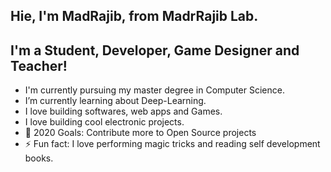 ## Hie, I'm MadRajib, from MadrRajib Lab. 

## I'm a Student, Developer, Game Designer and Teacher! 

- I'm currently pursuing my master degree in Computer Science.  
- I’m currently learning about Deep-Learning.
- I love building softwares, web apps and Games.
- I love building cool electronic projects.  
- 🥅 2020 Goals: Contribute more to Open Source projects
- ⚡ Fun fact: I love performing magic tricks and reading self development books.
